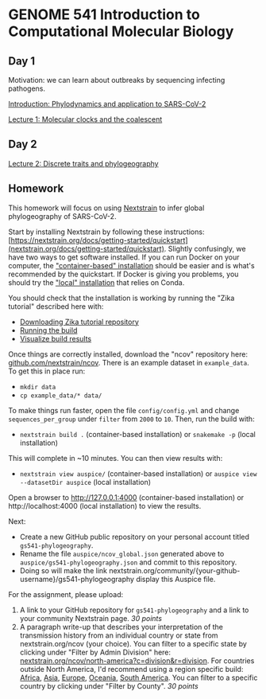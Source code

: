 # GENOME 541 Introduction to Computational Molecular Biology

## Day 1

Motivation: we can learn about outbreaks by sequencing infecting pathogens.

[Introduction: Phylodynamics and application to SARS-CoV-2](http://bedford.io/projects/gs541-phylodynamics/phylodynamics.html)

[Lecture 1: Molecular clocks and the coalescent](http://bedford.io/projects/gs541-phylodynamics/coalescent.html)

## Day 2

[Lecture 2: Discrete traits and phylogeography](http://bedford.io/projects/gs541-phylodynamics/phylogeography.html)

## Homework

This homework will focus on using [Nextstrain](https://nextstrain.org/) to infer global phylogeography of SARS-CoV-2.

Start by installing Nextstrain by following these instructions: [https://nextstrain.org/docs/getting-started/quickstart](nextstrain.org/docs/getting-started/quickstart). Slightly confusingly, we have two ways to get software installed. If you can run Docker on your computer, the ["container-based" installation](https://nextstrain.org/docs/getting-started/container-installation) should be easier and is what's recommended by the quickstart. If Docker is giving you problems, you should try the ["local" installation](https://nextstrain.org/docs/getting-started/local-installation) that relies on Conda.

You should check that the installation is working by running the "Zika tutorial" described here with:

* [Downloading Zika tutorial repository](https://nextstrain.org/docs/getting-started/quickstart#download-the-nextstrainzika-tutorial-repository)
* [Running the build](https://nextstrain.org/docs/getting-started/quickstart#run-the-build)
* [Visualize build results](https://nextstrain.org/docs/getting-started/quickstart#visualize-build-results)

Once things are correctly installed, download the "ncov" repository here: [github.com/nextstrain/ncov](https://github.com/nextstrain/ncov). There is an example dataset in `example_data`. To get this in place run:

* `mkdir data`
* `cp example_data/* data/`

To make things run faster, open the file `config/config.yml` and change `sequences_per_group` under `filter` from `2000` to `10`.
Then, run the build with:

* `nextstrain build .` (container-based installation) or `snakemake -p` (local installation)

This will complete in ~10 minutes. You can then view results with:

* `nextstrain view auspice/` (container-based installation) or `auspice view --datasetDir auspice` (local installation)

Open a browser to http://127.0.0.1:4000 (container-based installation) or http://localhost:4000 (local installation) to view the results.

Next:

* Create a new GitHub public repository on your personal account titled `gs541-phylogeography`.
* Rename the file `auspice/ncov_global.json` generated above to `auspice/gs541-phylogeography.json` and commit to this repository.
* Doing so will make the link nextstrain.org/community/{your-github-username}/gs541-phylogeography display this Auspice file.

For the assignment, please upload:

1. A link to your GitHub repository for `gs541-phylogeography` and a link to your community Nextstrain page. _30 points_
2. A paragraph write-up that describes your interpretation of the transmission history from an individual country or state from nextstrain.org/ncov (your choice). You can filter to a specific state by clicking under "Filter by Admin Division" here: [nextstrain.org/ncov/north-america?c=division&r=division](https://nextstrain.org/ncov/north-america?c=division&r=division). For countries outside North America, I'd recommend using a region specific build: [Africa](https://nextstrain.org/ncov/africa), [Asia](https://nextstrain.org/ncov/asia), [Europe](https://nextstrain.org/ncov/europe), [Oceania](https://nextstrain.org/ncov/oceania?c=division&r=division), [South America](https://nextstrain.org/ncov/south-america). You can filter to a specific country by clicking under "Filter by County". _30 points_
